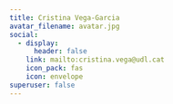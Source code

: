 ```yaml
---
title: Cristina Vega-Garcia
avatar_filename: avatar.jpg
social:
  - display:
      header: false
    link: mailto:cristina.vega@udl.cat
    icon_pack: fas
    icon: envelope
superuser: false
---
```


